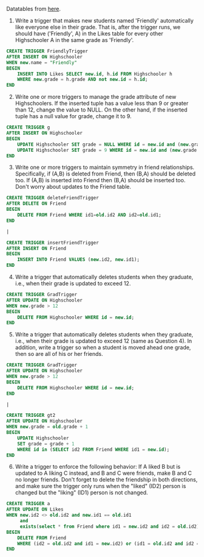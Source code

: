 Datatables from [here](https://lagunita.stanford.edu/c4x/DB/Constraints/asset/socialdata.html).

1. Write a trigger that makes new students named 'Friendly' automatically like everyone else in their grade. That is, after the trigger runs, we should have ('Friendly', A) in the Likes table for every other Highschooler A in the same grade as 'Friendly'.
```sql
CREATE TRIGGER FriendlyTrigger
AFTER INSERT ON Highschooler
WHEN new.name = "Friendly"
BEGIN
    INSERT INTO Likes SELECT new.id, h.id FROM Highschooler h
    WHERE new.grade = h.grade AND not new.id = h.id;
END
```



2. Write one or more triggers to manage the grade attribute of new Highschoolers. If the inserted tuple has a value less than 9 or greater than 12, change the value to NULL. On the other hand, if the inserted tuple has a null value for grade, change it to 9. 
```sql
CREATE TRIGGER g
AFTER INSERT ON Highschooler
BEGIN
    UPDATE Highschooler SET grade = NULL WHERE id = new.id and (new.grade < 9 or new.grade > 12);
    UPDATE Highschooler SET grade = 9 WHERE id = new.id and (new.grade is NULL);
END
```



3. Write one or more triggers to maintain symmetry in friend relationships. Specifically, if (A,B) is deleted from Friend, then (B,A) should be deleted too. If (A,B) is inserted into Friend then (B,A) should be inserted too. Don't worry about updates to the Friend table. 
```sql
CREATE TRIGGER deleteFriendTrigger
AFTER DELETE ON Friend
BEGIN
    DELETE FROM Friend WHERE id1=old.id2 AND id2=old.id1;
END

|

CREATE TRIGGER insertFriendTrigger
AFTER INSERT ON Friend
BEGIN
    INSERT INTO Friend VALUES (new.id2, new.id1);
END
```



4. Write a trigger that automatically deletes students when they graduate, i.e., when their grade is updated to exceed 12. 
```sql
CREATE TRIGGER GradTrigger
AFTER UPDATE ON Highschooler
WHEN new.grade > 12
BEGIN
    DELETE FROM Highschooler WHERE id = new.id;
END
```



5. Write a trigger that automatically deletes students when they graduate, i.e., when their grade is updated to exceed 12 (same as Question 4). In addition, write a trigger so when a student is moved ahead one grade, then so are all of his or her friends. 
```sql
CREATE TRIGGER GradTrigger
AFTER UPDATE ON Highschooler
WHEN new.grade > 12
BEGIN
    DELETE FROM Highschooler WHERE id = new.id;
END

|

CREATE TRIGGER gt2
AFTER UPDATE ON Highschooler
WHEN new.grade = old.grade + 1
BEGIN
    UPDATE Highschooler
    SET grade = grade + 1 
    WHERE id in (SELECT id2 FROM Friend WHERE id1 = new.id);
END    
```



6. Write a trigger to enforce the following behavior: If A liked B but is updated to A liking C instead, and B and C were friends, make B and C no longer friends. Don't forget to delete the friendship in both directions, and make sure the trigger only runs when the "liked" (ID2) person is changed but the "liking" (ID1) person is not changed. 
```sql
CREATE TRIGGER a
AFTER UPDATE ON Likes
WHEN new.id2 <> old.id2 and new.id1 == old.id1 
     and 
     exists(select * from Friend where id1 = new.id2 and id2 = old.id2)
BEGIN
    DELETE FROM Friend
    WHERE (id2 = old.id2 and id1 = new.id2) or (id1 = old.id2 and id2 = new.id2);
END
```
